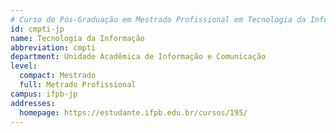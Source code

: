 ```yaml
---
# Curso de Pós-Graduação em Mestrado Profissional em Tecnologia da Informação
id: cmpti-jp
name: Tecnologia da Informação
abbreviation: cmpti
department: Unidade Acadêmica de Informação e Comunicação
level:
  compact: Mestrado
  full: Metrado Profissional
campus: ifpb-jp
addresses:
  homepage: https://estudante.ifpb.edu.br/cursos/195/
---
```

